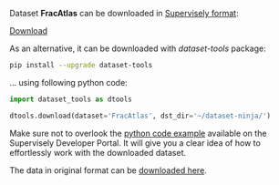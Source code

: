 Dataset **FracAtlas** can be downloaded in [Supervisely format](https://developer.supervisely.com/api-references/supervisely-annotation-json-format):

 [Download](https://assets.supervisely.com/remote/eyJsaW5rIjogImZzOi8vYXNzZXRzLzMyNzJfRnJhY0F0bGFzL2ZyYWNhdGxhcy1EYXRhc2V0TmluamEudGFyIiwgInNpZyI6ICJNQzRVSzlvRlJIQmpXTElaSlNjQXU4cUFlSkhYS1gzL2pBWHVCZUpkVllnPSJ9)

As an alternative, it can be downloaded with *dataset-tools* package:
``` bash
pip install --upgrade dataset-tools
```

... using following python code:
``` python
import dataset_tools as dtools

dtools.download(dataset='FracAtlas', dst_dir='~/dataset-ninja/')
```
Make sure not to overlook the [python code example](https://developer.supervisely.com/getting-started/python-sdk-tutorials/iterate-over-a-local-project) available on the Supervisely Developer Portal. It will give you a clear idea of how to effortlessly work with the downloaded dataset.

The data in original format can be [downloaded here](https://figshare.com/ndownloader/files/43283628).